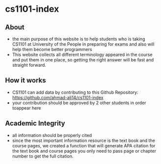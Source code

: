 # cs1101-index

## About

- the main purpose of this website is to help students who is taking
        CS1101 at University of the People in preparing for exams and also will
        help them become better programmers
- This website collects all different terminology appeared in the course
        and put them in one place, so getting the right answer will be fast and
        straight forward.
     
## How it works

- CS1101 can add data by contributing to this Github Repository: <https://github.com/ahmad-ali14/cs1101-index>
- your contribution should be approved by 2 other students in order toappear here
    
## Academic Integrity

- all information should be properly cited
- since the most important information resource is the text book and the course pages, we created a function that will generate APA citation for the text book and course pages you only need to pass page or chapter number to get the full citation.